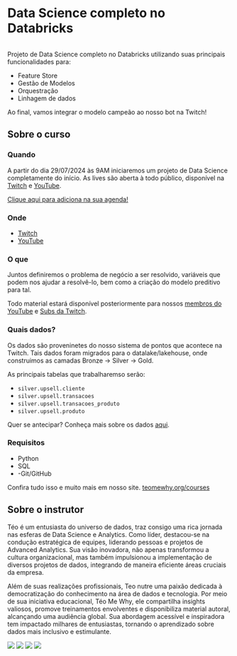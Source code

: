 # Data Science completo no Databricks

<img src="https://i.ibb.co/sHnhnv8/teomewhy-httpss-mj-run-Qv7-Ii-Q-ATZM-a-little-kid-mage-wearing-a-8c3bf040-ed87-4617-bb34-415ffccce21.png" alt="">

Projeto de Data Science completo no Databricks utilizando suas principais funcionalidades para:
- Feature Store
- Gestão de Modelos
- Orquestração
- Linhagem de dados

Ao final, vamos integrar o modelo campeão ao nosso bot na Twitch!

## Sobre o curso

### Quando
A partir do dia 29/07/2024 às 9AM iniciaremos um projeto de Data Science completamente do início. As lives são aberta à todo público, disponível na [Twitch](https://twitch.tv/teomewhy) e [YouTube](https://youtube.com/@teomewhy).

[Clique aqui para adiciona na sua agenda!](https://calendar.google.com/calendar/event?action=TEMPLATE&tmeid=MWluMzQ5ZGhyZ2RuM2NuNDR0cjEyb2IyYmNfMjAyNDA3MjlUMTIwMDAwWiB0ZW9AdGVvbWV3aHkub3Jn&tmsrc=teo%40teomewhy.org&scp=ALL)

### Onde
- [Twitch](https://twitch.tv/teomewhy)
- [YouTube](https://youtube.com/@teomewhy)

### O que
Juntos definiremos o problema de negócio a ser resolvido, variáveis que podem nos ajudar a resolvê-lo, bem como a criação do modelo preditivo para tal.

Todo material estará disponível posteriormente para nossos [membros do YouTube](https://www.youtube.com/channel/UC-Xa9J9-B4jBOoBNIHkMMKA/join) e [Subs da Twitch](https://twitch.tv/teomewhy).

### Quais dados?
Os dados são proveninetes do nosso sistema de pontos que acontece na Twitch. Tais dados foram migrados para o datalake/lakehouse, onde construimos as camadas Bronze -> Silver -> Gold.

As principais tabelas que trabalharemso serão:
- `silver.upsell.cliente`
- `silver.upsell.transacoes`
- `silver.upsell.transacoes_produto`
- `silver.upsell.produto`

Quer se antecipar? Conheça mais sobre os dados [aqui](https://www.kaggle.com/datasets/teocalvo/teomewhy-loyalty-system).

### Requisitos

- Python
- SQL
- -Git/GitHub

Confira tudo isso e muito mais em nosso site. [teomewhy.org/courses](https://teomewhy.org/courses)

## Sobre o instrutor
Téo é um entusiasta do universo de dados, traz consigo uma rica jornada nas esferas de Data Science e Analytics. Como líder, destacou-se na condução estratégica de equipes, liderando pessoas e projetos de Advanced Analytics. Sua visão inovadora, não apenas transformou a cultura organizacional, mas também impulsionou a implementação de diversos projetos de dados, integrando de maneira eficiente áreas cruciais da empresa.

Além de suas realizações profissionais, Teo nutre uma paixão dedicada à democratização do conhecimento na área de dados e tecnologia. Por meio de sua iniciativa educacional, Téo Me Why, ele compartilha insights valiosos, promove treinamentos envolventes e disponibiliza material autoral, alcançando uma audiência global. Sua abordagem acessível e inspiradora tem impactado milhares de entusiastas, tornando o aprendizado sobre dados mais inclusivo e estimulante.

<div> 
  <a href="https://instagram.com/teomewhy" target="_blank"><img src="https://img.shields.io/badge/-Instagram-%23E4405F?style=for-the-badge&logo=instagram&logoColor=white" target="_blank"></a>
  <a href="https://www.linkedin.com/in/teocalvo/" target="_blank"><img src="https://img.shields.io/badge/-LinkedIn-%230077B5?style=for-the-badge&logo=linkedin&logoColor=white" target="_blank"></a> 
  <a href="https://www.twitch.tv/teomewhy" target="_blank"><img src="https://img.shields.io/badge/Twitch-9146FF?style=for-the-badge&logo=twitch&logoColor=white" target="_blank"></a>
  <a href="https://www.youtube.com/channel/UC-Xa9J9-B4jBOoBNIHkMMKA" target="_blank"><img src="https://img.shields.io/badge/YouTube-FF0000?style=for-the-badge&logo=youtube&logoColor=white" target="_blank"></a>
</div>
